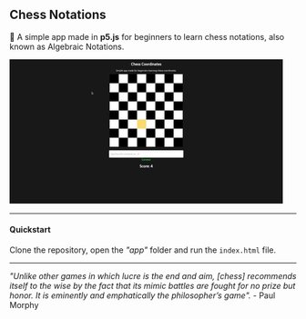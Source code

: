 ## Chess Notations
:pushpin:  A simple app made in **p5.js** for beginners to learn chess notations, also known as Algebraic Notations.

![Chess-Board](assets/giphy.gif)

---

#### Quickstart 

Clone the repository, open the *"app"* folder and run the `index.html` file.

---

*"Unlike other games in which lucre is the end and aim, [chess] recommends itself to the wise by the fact that its mimic battles are fought for no prize but honor. It is eminently and emphatically the philosopher’s game".* - Paul Morphy

